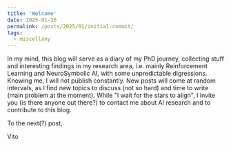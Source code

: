 ```yaml
---
title: 'Welcome'
date: 2025-01-26
permalink: /posts/2025/01/initial-commit/
tags:
  - miscellany
---
```


In my mind, this blog will serve as a diary of my PhD journey, collecting stuff and interesting findings in my research area, i.e. mainly Reinforcement Learning and NeuroSymbolic AI, with some unpredictable digressions. Knowing me, I will not publish constantly. New posts will come at random intervals, as I find new topics to discuss (not so hard) and time to write (main problem at the moment). While "I wait for the stars to align", I invite you (is there anyone out there?) to contact me about AI research and to contribute to this blog. 

To the next(?) post,

Vito